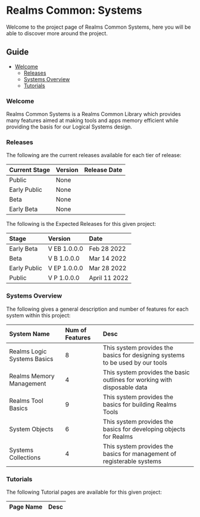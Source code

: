 [Page Current]:https://github.com/Ancient-Majik-Tech/AMT-Info-Center/blob/main/Projects/Common/RC%20Systems.md

[Sec Welcome]:https://github.com/Ancient-Majik-Tech/AMT-Info-Center/blob/main/Projects/Common/RC%20Systems.md#welcome
[Sec Releases]:https://github.com/Ancient-Majik-Tech/AMT-Info-Center/blob/main/Projects/Common/RC%20Systems.md#releases
[Sec SysOverview]:https://github.com/Ancient-Majik-Tech/AMT-Info-Center/blob/main/Projects/Common/RC%20Systems.md#systems-overview
[Sec Tutorials]:https://github.com/Ancient-Majik-Tech/AMT-Info-Center/blob/main/Projects/Common/RC%20Systems.md#tutorials

# Realms Common: Systems

Welcome to the project page of Realms Common Systems, here you will be able to discover more around the project.

## Guide

- [Welcome][Sec Welcome]
	- [Releases][Sec Releases]
	- [Systems Overview][Sec SysOverview]
	- [Tutorials][Sec Tutorials]

### Welcome

Realms Common Systems is a Realms Common Library which provides many features aimed at making tools and apps memory efficient while providing the basis for our Logical Systems design.

### Releases

The following are the current releases available for each tier of release:

|Current Stage|Version|Release Date|
|:---|:---|:---|
|Public|None||
|Early Public|None||
|Beta|None||
|Early Beta|None||


The following is the Expected Releases for this given project:

|Stage|Version|Date|
|:---|:---|:---|
|Early Beta|V EB 1.0.0.0|Feb 28 2022|
|Beta|V B 1.0.0.0|Mar 14 2022|
|Early Public|V EP 1.0.0.0|Mar 28 2022|
|Public|V P 1.0.0.0|April 11 2022|

### Systems Overview

The following gives a general description and number of features for each system within this project:

|System Name|Num of Features|Desc|
|:---|:---|:---|
|Realms Logic Systems Basics|8|This system provides the basics for designing systems to be used by our tools|
|Realms Memory Management|4|This system provides the basic outlines for working with disposable data|
|Realms Tool Basics|9|This system provides the basics for building Realms Tools|
|System Objects|6|This system provides the basics for developing objects for Realms|
|Systems Collections|4|This system provides the basics for management of registerable systems|

### Tutorials

The following Tutorial pages are available for this given project:

|Page Name|Desc|
|:---|:---|
